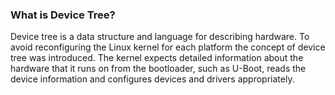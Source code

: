 ### What is Device Tree?

Device tree is a data structure and language for describing hardware. To avoid reconfiguring the Linux kernel for each platform the concept of device tree was introduced. The kernel expects detailed information about the hardware that it runs on from the bootloader, such as U-Boot, reads the device information and configures devices and drivers appropriately.
